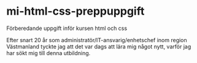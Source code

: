 # mi-html-css-preppuppgift
Förberedande uppgift inför kursen html och css

Efter snart 20 år som administratör/IT-ansvarig/enhetschef inom region Västmanland tyckte jag att det var dags att lära mig något nytt, varför jag har sökt mig till denna utbildning. 